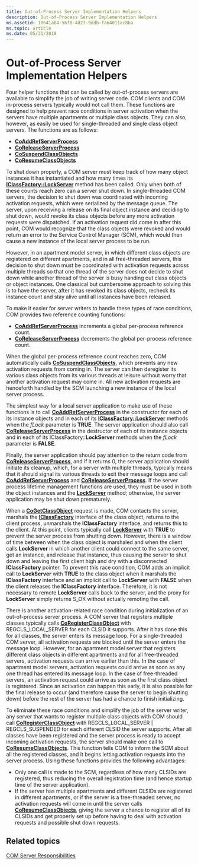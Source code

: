 ```yaml
---
title: Out-of-Process Server Implementation Helpers
description: Out-of-Process Server Implementation Helpers
ms.assetid: 18641a84-56f8-4d27-9ddb-fa64011ac8ba
ms.topic: article
ms.date: 05/31/2018
---
```


# Out-of-Process Server Implementation Helpers

Four helper functions that can be called by out-of-process servers are available to simplify the job of writing server code. COM clients and COM in-process servers typically would not call them. These functions are designed to help prevent race conditions in server activation when the servers have multiple apartments or multiple class objects. They can also, however, as easily be used for single-threaded and single class object servers. The functions are as follows:

-   [**CoAddRefServerProcess**](/windows/desktop/api/combaseapi/nf-combaseapi-coaddrefserverprocess)
-   [**CoReleaseServerProcess**](/windows/desktop/api/combaseapi/nf-combaseapi-coreleaseserverprocess)
-   [**CoSuspendClassObjects**](/windows/desktop/api/combaseapi/nf-combaseapi-cosuspendclassobjects)
-   [**CoResumeClassObjects**](/windows/desktop/api/combaseapi/nf-combaseapi-coresumeclassobjects)

To shut down properly, a COM server must keep track of how many object instances it has instantiated and how many times its [**IClassFactory::LockServer**](https://msdn.microsoft.com/library/ms682332(v=VS.85).aspx) method has been called. Only when both of these counts reach zero can a server shut down. In single-threaded COM servers, the decision to shut down was coordinated with incoming activation requests, which were serialized by the message queue. The server, upon receiving a release on its final object instance and deciding to shut down, would revoke its class objects before any more activation requests were dispatched. If an activation request did come in after this point, COM would recognize that the class objects were revoked and would return an error to the Service Control Manager (SCM), which would then cause a new instance of the local server process to be run.

However, in an apartment model server, in which different class objects are registered on different apartments, and in all free-threaded servers, this decision to shut down must be coordinated with activation requests across multiple threads so that one thread of the server does not decide to shut down while another thread of the server is busy handing out class objects or object instances. One classical but cumbersome approach to solving this is to have the server, after it has revoked its class objects, recheck its instance count and stay alive until all instances have been released.

To make it easier for server writers to handle these types of race conditions, COM provides two reference counting functions:

-   [**CoAddRefServerProcess**](/windows/desktop/api/combaseapi/nf-combaseapi-coaddrefserverprocess) increments a global per-process reference count.
-   [**CoReleaseServerProcess**](/windows/desktop/api/combaseapi/nf-combaseapi-coreleaseserverprocess) decrements the global per-process reference count.

When the global per-process reference count reaches zero, COM automatically calls [**CoSuspendClassObjects**](/windows/desktop/api/combaseapi/nf-combaseapi-cosuspendclassobjects), which prevents any new activation requests from coming in. The server can then deregister its various class objects from its various threads at leisure without worry that another activation request may come in. All new activation requests are henceforth handled by the SCM launching a new instance of the local server process.

The simplest way for a local server application to make use of these functions is to call [**CoAddRefServerProcess**](/windows/desktop/api/combaseapi/nf-combaseapi-coaddrefserverprocess) in the constructor for each of its instance objects and in each of its [**IClassFactory::LockServer**](https://msdn.microsoft.com/library/ms682332(v=VS.85).aspx) methods when the *fLock* parameter is **TRUE**. The server application should also call [**CoReleaseServerProcess**](/windows/desktop/api/combaseapi/nf-combaseapi-coreleaseserverprocess) in the destructor of each of its instance objects and in each of its IClassFactory::**LockServer** methods when the *fLock* parameter is **FALSE**.

Finally, the server application should pay attention to the return code from [**CoReleaseServerProcess**](/windows/desktop/api/combaseapi/nf-combaseapi-coreleaseserverprocess), and if it returns 0, the server application should initiate its cleanup, which, for a server with multiple threads, typically means that it should signal its various threads to exit their message loops and call [**CoAddRefServerProcess**](/windows/desktop/api/combaseapi/nf-combaseapi-coaddrefserverprocess) and [**CoReleaseServerProcess**](/windows/desktop/api/combaseapi/nf-combaseapi-coreleaseserverprocess). If the server process lifetime management functions are used, they must be used in both the object instances and the [**LockServer**](https://msdn.microsoft.com/library/ms682332(v=VS.85).aspx) method; otherwise, the server application may be shut down prematurely.

When a [**CoGetClassObject**](/windows/desktop/api/combaseapi/nf-combaseapi-cogetclassobject) request is made, COM contacts the server, marshals the [**IClassFactory**](https://msdn.microsoft.com/library/ms694364(v=VS.85).aspx) interface of the class object, returns to the client process, unmarshals the **IClassFactory** interface, and returns this to the client. At this point, clients typically call [**LockServer**](https://msdn.microsoft.com/library/ms682332(v=VS.85).aspx) with **TRUE** to prevent the server process from shutting down. However, there is a window of time between when the class object is marshaled and when the client calls **LockServer** in which another client could connect to the same server, get an instance, and release that instance, thus causing the server to shut down and leaving the first client high and dry with a disconnected **IClassFactory** pointer. To prevent this race condition, COM adds an implicit call to **LockServer** with **TRUE** to the class object when it marshals the **IClassFactory** interface and an implicit call to **LockServer** with **FALSE** when the client releases the **IClassFactory** interface. Therefore, it is not necessary to remote **LockServer** calls back to the server, and the proxy for **LockServer** simply returns S\_OK without actually remoting the call.

There is another activation-related race condition during initialization of an out-of-process server process. A COM server that registers multiple classes typically calls [**CoRegisterClassObject**](/windows/desktop/api/combaseapi/nf-combaseapi-coregisterclassobject) with REGCLS\_LOCAL\_SERVER for each CLSID it supports. After it has done this for all classes, the server enters its message loop. For a single-threaded COM server, all activation requests are blocked until the server enters the message loop. However, for an apartment model server that registers different class objects in different apartments and for all free-threaded servers, activation requests can arrive earlier than this. In the case of apartment model servers, activation requests could arrive as soon as any one thread has entered its message loop. In the case of free-threaded servers, an activation request could arrive as soon as the first class object is registered. Since an activation can happen this early, it is also possible for the final release to occur (and therefore cause the server to begin shutting down) before the rest of the server has had a chance to finish initializing.

To eliminate these race conditions and simplify the job of the server writer, any server that wants to register multiple class objects with COM should call [**CoRegisterClassObject**](/windows/desktop/api/combaseapi/nf-combaseapi-coregisterclassobject) with REGCLS\_LOCAL\_SERVER \| REGCLS\_SUSPENDED for each different CLSID the server supports. After all classes have been registered and the server process is ready to accept incoming activation requests, the server should make one call to [**CoResumeClassObjects**](/windows/desktop/api/combaseapi/nf-combaseapi-coresumeclassobjects). This function tells COM to inform the SCM about all the registered classes, and it begins letting activation requests into the server process. Using these functions provides the following advantages:

-   Only one call is made to the SCM, regardless of how many CLSIDs are registered, thus reducing the overall registration time (and hence startup time of the server application).
-   If the server has multiple apartments and different CLSIDs are registered in different apartments, or if the server is a free-threaded server, no activation requests will come in until the server calls [**CoResumeClassObjects**](/windows/desktop/api/combaseapi/nf-combaseapi-coresumeclassobjects), giving the server a chance to register all of its CLSIDs and get properly set up before having to deal with activation requests and possible shut down requests.

## Related topics

<dl> <dt>

[COM Server Responsibilities](com-server-responsibilities.md)
</dt> </dl>

 

 




